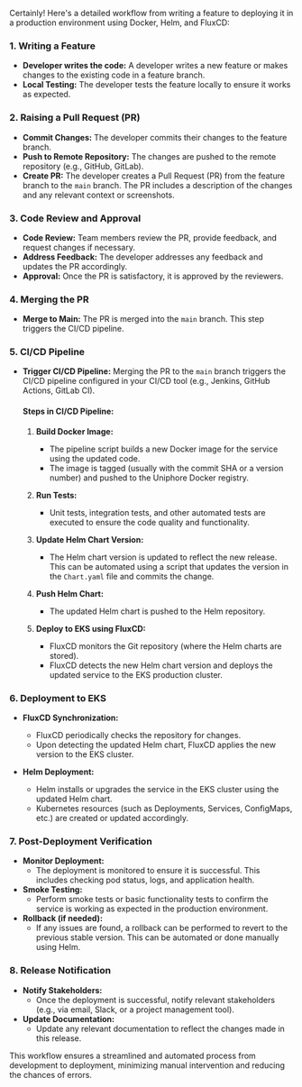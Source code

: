Certainly! Here's a detailed workflow from writing a feature to deploying it in a production environment using Docker, Helm, and FluxCD:

### 1. **Writing a Feature**
- **Developer writes the code:** A developer writes a new feature or makes changes to the existing code in a feature branch.
- **Local Testing:** The developer tests the feature locally to ensure it works as expected.

### 2. **Raising a Pull Request (PR)**
- **Commit Changes:** The developer commits their changes to the feature branch.
- **Push to Remote Repository:** The changes are pushed to the remote repository (e.g., GitHub, GitLab).
- **Create PR:** The developer creates a Pull Request (PR) from the feature branch to the `main` branch. The PR includes a description of the changes and any relevant context or screenshots.

### 3. **Code Review and Approval**
- **Code Review:** Team members review the PR, provide feedback, and request changes if necessary.
- **Address Feedback:** The developer addresses any feedback and updates the PR accordingly.
- **Approval:** Once the PR is satisfactory, it is approved by the reviewers.

### 4. **Merging the PR**
- **Merge to Main:** The PR is merged into the `main` branch. This step triggers the CI/CD pipeline.

### 5. **CI/CD Pipeline**
- **Trigger CI/CD Pipeline:** Merging the PR to the `main` branch triggers the CI/CD pipeline configured in your CI/CD tool (e.g., Jenkins, GitHub Actions, GitLab CI).
  
  #### Steps in CI/CD Pipeline:
  1. **Build Docker Image:**
     - The pipeline script builds a new Docker image for the service using the updated code.
     - The image is tagged (usually with the commit SHA or a version number) and pushed to the Uniphore Docker registry.
  
  2. **Run Tests:**
     - Unit tests, integration tests, and other automated tests are executed to ensure the code quality and functionality.
  
  3. **Update Helm Chart Version:**
     - The Helm chart version is updated to reflect the new release. This can be automated using a script that updates the version in the `Chart.yaml` file and commits the change.
  
  4. **Push Helm Chart:**
     - The updated Helm chart is pushed to the Helm repository.
  
  5. **Deploy to EKS using FluxCD:**
     - FluxCD monitors the Git repository (where the Helm charts are stored).
     - FluxCD detects the new Helm chart version and deploys the updated service to the EKS production cluster.

### 6. **Deployment to EKS**
- **FluxCD Synchronization:**
  - FluxCD periodically checks the repository for changes.
  - Upon detecting the updated Helm chart, FluxCD applies the new version to the EKS cluster.
  
- **Helm Deployment:**
  - Helm installs or upgrades the service in the EKS cluster using the updated Helm chart.
  - Kubernetes resources (such as Deployments, Services, ConfigMaps, etc.) are created or updated accordingly.

### 7. **Post-Deployment Verification**
- **Monitor Deployment:**
  - The deployment is monitored to ensure it is successful. This includes checking pod status, logs, and application health.
- **Smoke Testing:**
  - Perform smoke tests or basic functionality tests to confirm the service is working as expected in the production environment.
- **Rollback (if needed):**
  - If any issues are found, a rollback can be performed to revert to the previous stable version. This can be automated or done manually using Helm.

### 8. **Release Notification**
- **Notify Stakeholders:**
  - Once the deployment is successful, notify relevant stakeholders (e.g., via email, Slack, or a project management tool).
- **Update Documentation:**
  - Update any relevant documentation to reflect the changes made in this release.

This workflow ensures a streamlined and automated process from development to deployment, minimizing manual intervention and reducing the chances of errors.